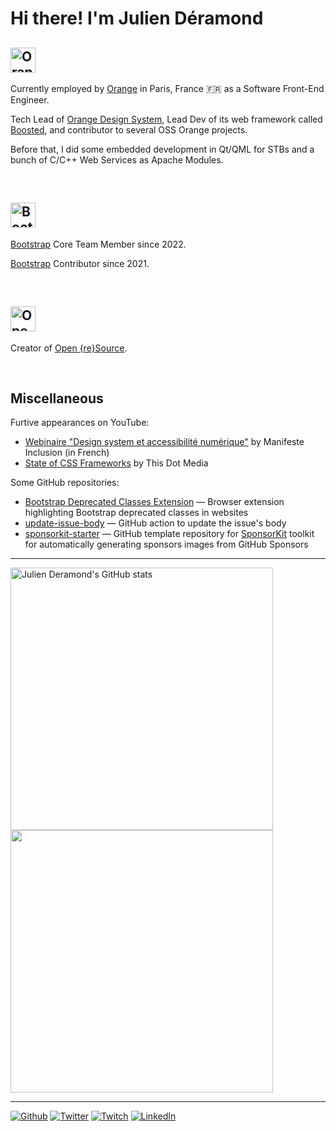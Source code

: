 # Hi there! I'm Julien Déramond

## <img src="https://user-images.githubusercontent.com/17381666/230776080-0ebdd9a9-50d7-468f-8831-9520e2ebf2f7.png" height="40" alt="Orange"/>

Currently employed by [Orange](https://orange.com) in Paris, France 🇫🇷 as a Software Front-End Engineer.

Tech Lead of [Orange Design System](https://system.design.orange.com), Lead Dev of its web framework called [Boosted](https://boosted.orange.com/), and contributor to several OSS Orange projects.

Before that, I did some embedded development in Qt/QML for STBs and a bunch of C/C++ Web Services as Apache Modules.

<br>

## <img src="https://user-images.githubusercontent.com/17381666/230775916-cd7be2c4-c53b-4af7-b60a-4e4c9292583b.svg" height="40" alt="Bootstrap"/>

[Bootstrap](https://getbootstrap.com/) Core Team Member since 2022.

[Bootstrap](https://getbootstrap.com/) Contributor since 2021.

<br>

## <img src="https://user-images.githubusercontent.com/17381666/230775733-e8c1da04-b1f6-4f97-ac37-ee967a61137c.svg" height="40" alt="Open {re}Source"/>

Creator of <a href="https://openresource.dev">Open {re}Source</a>.

<br>

## Miscellaneous

Furtive appearances on YouTube:
* [Webinaire "Design system et accessibilité numérique"](https://www.youtube.com/watch?v=aL07Iv1KCMk) by Manifeste Inclusion (in French)
* [State of CSS Frameworks](https://www.youtube.com/watch?v=twc-iF40TJY) by This Dot Media

Some GitHub repositories:
* [Bootstrap Deprecated Classes Extension](https://github.com/julien-deramond/bootstrap-deprecated-classes-extension) — Browser extension highlighting Bootstrap deprecated classes in websites 
* [update-issue-body](https://github.com/julien-deramond/update-issue-body) — GitHub action to update the issue's body
* [sponsorkit-starter](https://github.com/Open-reSource/sponsorkit-starter) — GitHub template repository for [SponsorKit](https://github.com/antfu/sponsorkit/) toolkit for automatically generating sponsors images from GitHub Sponsors

---

<p align="left">
  <a href="http://www.github.com/julien-deramond"><img src="https://github-readme-stats.vercel.app/api?username=julien-deramond&show_icons=true&hide=&count_private=true&title_color=000&text_color=000&icon_color=000&bg_color=fff&hide_border=true&show_icons=true" alt="Julien Deramond's GitHub stats" width="420px">
  <a href="http://www.github.com/julien-deramond"><img src="https://github-readme-streak-stats-f26afzavs-julien-deramond.vercel.app/?user=julien-deramond&stroke=000&background=white&ring=000&fire=000&currStreakNum=000&currStreakLabel=000&sideNums=000&sideLabels=000&dates=000&hide_border=true" width="420px">
  </a>
</p>

---

<p><a href="https://github.com/julien-deramond" target="_blank"><img alt="Github" src="https://img.shields.io/badge/GitHub-%2312100E.svg?&style=for-the-badge&logo=Github&logoColor=white" /></a> <a href="https://twitter.com/julienDeramond" target="_blank"><img alt="Twitter" src="https://img.shields.io/badge/Twitter-1DA1F2?style=for-the-badge&logo=twitter&logoColor=white" /></a>  <a href="https://www.twitch.tv/julienunderscore" target="_blank"><img alt="Twitch" src="https://img.shields.io/badge/twitch-%236441a5.svg?&style=for-the-badge&logo=twitch&logoColor=white" /></a> <a href="https://www.linkedin.com/in/julienderamond" target="_blank"><img alt="LinkedIn" src="https://img.shields.io/badge/linkedin-%230077B5.svg?&style=for-the-badge&logo=linkedin&logoColor=white" /></a>
</p>

<!--
Great repo to improve this README file: https://github.com/abhisheknaiidu/awesome-github-profile-readme
-->

<!--
Count visitors badge:
  ![visitors](https://visitor-badge.glitch.me/badge?page_id=julien-deramond)
-->

